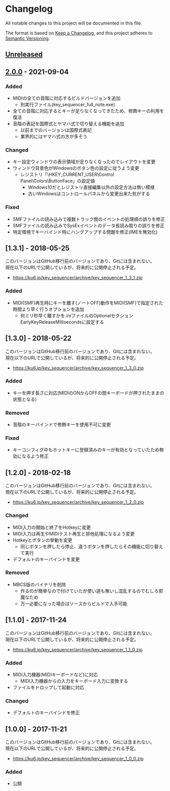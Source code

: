 # Changelog
All notable changes to this project will be documented in this file.

The format is based on [Keep a Changelog](https://keepachangelog.com/en/1.0.0/),
and this project adheres to [Semantic Versioning](https://semver.org/spec/v2.0.0.html).

## [Unreleased]

## [2.0.0] - 2021-09-04

### Added

- MIDIの全ての音階に対応するビルドバージョンを追加
    - 別実行ファイル(key_sequencer_full_note.exe)
- 全ての音階に対応するとキーが足りなくなってきたため、修飾キーの利用を復活
- 音階の表記を国際式とヤマハ式で切り替える機能を追加
    - 以前までのバージョンは国際式表記
    - 業界的にはヤマハ式の方が多そう

### Changed

- キー設定ウィンドウの表示領域が足りなくなったのでレイアウトを変更
- ウィンドウ背景色がWindowsのボタン色の設定に従うよう変更
    - レジストリ「\HKEY_CURRENT_USER\Control Panel\Colors\ButtonFace」の設定値
        - Windows10だとレジストリ直接編集以外の設定方法は無い模様
        - 古いWindowsはコントロールパネルから変更出来た気がする

### Fixed

- SMFファイルの読み込みで複数トラック間のイベントの処理順の誤りを修正
- SMFファイルの読み込みでSysExイベントのデータ長読み取りの誤りを修正
- 特定環境でキーバインド時にハングアップする問題を修正(IMEを無効化)


## [1.3.1] - 2018-05-25

このバージョンはGitHub移行前のバージョンであり、Gitには含まれない。<br>
現在以下のURLで公開しているが、将来的に公開停止される予定。

- https://ku6.jp/key_sequencer/archive/key_sequencer_1_3_1.zip

### Added

- MIDI(SMF)再生時にキーを離す(ノートOFF)動作をMIDI(SMF)で指定された時間より早く行うオプションを追加
    - 何ミリ秒早く離すかを.iniファイルのOptionalセクションEarlyKeyReleaseMillisecondsに設定する


## [1.3.0] - 2018-05-22

このバージョンはGitHub移行前のバージョンであり、Gitには含まれない。<br>
現在以下のURLで公開しているが、将来的に公開停止される予定。

- https://ku6.jp/key_sequencer/archive/key_sequencer_1_3_0.zip

### Added

- キーを押す長さに対応(MIDIのONからOFFの間キーボードが押されたままの状態となる)

### Removed

- 音階のキーバインドで修飾キーを使用不可に変更

### Fixed

- キーコンフィグ中もホットキーに登録済みのキーが有効となっていたため無効になるよう修正


## [1.2.0] - 2018-02-18

このバージョンはGitHub移行前のバージョンであり、Gitには含まれない。<br>
現在以下のURLで公開しているが、将来的に公開停止される予定。

- https://ku6.jp/key_sequencer/archive/key_sequencer_1_2_0.zip

### Changed

- MIDI入力の開始と終了をHotkeyに変更
- MIDI入力は再生やMIDIテスト再生と排他処理になるよう変更
- Hotkeyとボタンの挙動を変更
    - 同じボタンを押したら停止、違うボタンを押したらその機能に切り替えて実行
- デフォルトのキーバインドを変更

### Removed

- MBCS版のバイナリを削除
    - 作るのが簡単なので付けていたが使い道も無いし混乱するのでむしろ邪魔なため
    - 万一必要になった場合はソースからビルドで入手可能


## [1.1.0] - 2017-11-24

このバージョンはGitHub移行前のバージョンであり、Gitには含まれない。<br>
現在以下のURLで公開しているが、将来的に公開停止される予定。

- https://ku6.jp/key_sequencer/archive/key_sequencer_1_1_0.zip

### Added

- MIDI入力機器(MIDIキーボードなど)に対応
    - MIDI入力機器からの入力をキーボード入力に変換する
- ファイルをドロップして起動に対応

### Changed

- デフォルトのキーバインドを修正


## [1.0.0] - 2017-11-21

このバージョンはGitHub移行前のバージョンであり、Gitには含まれない。<br>
現在以下のURLで公開しているが、将来的に公開停止される予定。

- https://ku6.jp/key_sequencer/archive/key_sequencer_1_0_0.zip

### Added

- 公開


[Unreleased]: https://github.com/ku6-jp/key_sequencer/compare/v2.0.0...HEAD
[2.0.0]: https://github.com/ku6-jp/key_sequencer/releases/tag/v2.0.0
